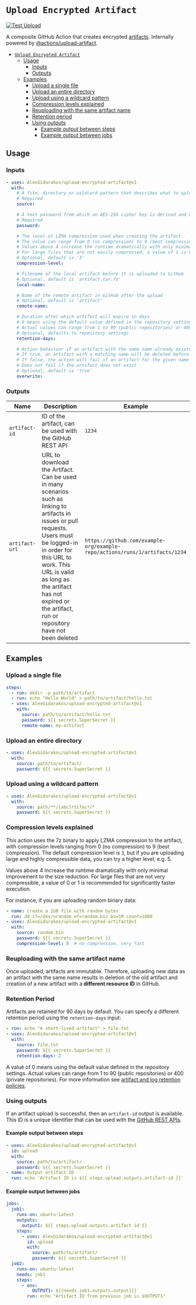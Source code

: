# `Upload Encrypted Artifact`

[![Test Upload](https://github.com/AlexGidarakos/upload-encrypted-artifact/actions/workflows/test.yml/badge.svg)](https://github.com/AlexGidarakos/upload-encrypted-artifact/actions/workflows/test.yml)

A composite GitHub Action that creates encrypted [artifacts](https://docs.github.com/en/actions/using-workflows/storing-workflow-data-as-artifacts). Internally powered by [@actions/upload-artifact](https://github.com/actions/upload-artifact).

- [`Upload Encrypted Artifact`](#upload-encrypted-artifact)
  - [Usage](#usage)
    - [Inputs](#inputs)
    - [Outputs](#outputs)
  - [Examples](#examples)
    - [Upload a single file](#upload-a-single-file)
    - [Upload an entire directory](#upload-an-entire-directory)
    - [Upload using a wildcard pattern](#upload-using-a-wildcard-pattern)
    - [Compression levels explained](#compression-levels-explained)
    - [Reuploading with the same artifact name](#reuploading-with-the-same-artifact-name)
    - [Retention period](#retention-period)
    - [Using outputs](#using-outputs)
      - [Example output between steps](#example-output-between-steps)
      - [Example output between jobs](#example-output-between-jobs)

## Usage

### Inputs

```yaml
- uses: AlexGidarakos/upload-encrypted-artifact@v1
  with:
    # A file, directory or wildcard pattern that describes what to upload
    # Required
    source:

    # A text password from which an AES-256 cipher key is derived and used to encrypt the artifact
    # Required
    password:

    # The level of LZMA compression used when creating the artifact
    # The value can range from 0 (no compression) to 9 (best compression)
    # Values above 4 increase the runtime dramatically with only minimal improvement to the size reduction
    # For large files that are not easily compressed, a value of 1 is recommended for significantly faster execution
    # Optional, default is '3'
    compression-level:

    # Filename of the local artifact before it is uploaded to GitHub
    # Optional, default is 'artifact.tar.7z'
    local-name:

    # Name of the remote artifact in GitHub after the upload
    # Optional, default is 'artifact'
    remote-name:

    # Duration after which artifact will expire in days
    # 0 means using the default value defined in the repository settings
    # Actual values can range from 1 to 90 (public repositories) or 400 (private repositories)
    # Optional, defaults to repository settings
    retention-days:

    # Action behaviour if an artifact with the same name already exists for the same workflow run
    # If true, an artifact with a matching name will be deleted before a new one is uploaded
    # If false, the action will fail if an artifact for the given name already exists
    # Does not fail if the artifact does not exist
    # Optional, default is 'true'
    overwrite:
```

### Outputs

| Name | Description | Example |
| - | - | - |
| `artifact-id` | ID of the artifact, can be used with the GitHub REST API | `1234` |
| `artifact-url` | URL to download the Artifact. Can be used in many scenarios such as linking to artifacts in issues or pull requests. Users must be logged-in in order for this URL to work. This URL is valid as long as the artifact has not expired or the artifact, run or repository have not been deleted | `https://github.com/example-org/example-repo/actions/runs/1/artifacts/1234` |

## Examples

### Upload a single file

```yaml
steps:
  - run: mkdir -p path/to/artifact
  - run: echo "Hello World" > path/to/artifact/hello.txt
  - uses: AlexGidarakos/upload-encrypted-artifact@v1
    with:
      source: path/to/artifact/hello.txt
      password: ${{ secrets.SuperSecret }}
      remote-name: my-artifact
```

### Upload an entire directory

```yaml
- uses: AlexGidarakos/upload-encrypted-artifact@v1
  with:
    source: path/to/artifact/
    password: ${{ secrets.SuperSecret }}
```

### Upload using a wildcard pattern

```yaml
- uses: AlexGidarakos/upload-encrypted-artifact@v1
  with:
    source: path/**/[abc]rtifac?/*
    password: ${{ secrets.SuperSecret }}
```

### Compression levels explained

This action uses the 7z binary to apply LZMA compression to the artifact, with compression levels ranging from 0 (no compression) to 9 (best compression). The default compression level is `3`, but if you are uploading large and highly compressible data, you can try a higher level, e.g. 5.

Values above 4 increase the runtime dramatically with only minimal improvement to the size reduction. For large files that are not very compressible, a value of 0 or 1 is recommended for significantly faster execution.

For instance, if you are uploading random binary data:

```yaml
- name: Create a 1GB file with random bytes
  run: dd if=/dev/urandom of=random.bin bs=1M count=1000
- uses: AlexGidarakos/upload-encrypted-artifact@v1
  with:
    source: random.bin
    password: ${{ secrets.SuperSecret }}
    compression-level: 0  # no compression, very fast
```

### Reuploading with the same artifact name

Once uploaded, artifacts are immutable. Therefore, uploading new data as an artifact with the same name results in deletion of the old artifact and creation of a new artifact with a **different resource ID** in GitHub.

### Retention Period

Artifacts are retained for 90 days by default. You can specify a different retention period using the `retention-days` input:

```yaml
- run: echo "A short-lived artifact" > file.txt
- uses: AlexGidarakos/upload-encrypted-artifact@v1
  with:
    source: file.txt
    password: ${{ secrets.SuperSecret }}
    retention-days: 2
```

A value of 0 means using the default value defined in the repository settings. Actual values can range from 1 to 90 (public repositories) or 400 (private repositories). For more information see [artifact and log retention policies](https://docs.github.com/en/free-pro-team@latest/actions/reference/usage-limits-billing-and-administration#artifact-and-log-retention-policy).

### Using outputs

If an artifact upload is successful, then an `artifact-id` output is available. This ID is a unique identifier that can be used with the  [GitHub REST APIs](https://docs.github.com/en/rest/actions/artifacts).

#### Example output between steps

```yaml
- uses: AlexGidarakos/upload-encrypted-artifact@v1
  id: upload
  with:
    source: path/to/artifact/
    password: ${{ secrets.SuperSecret }}
- name: Output artifact ID
  run: echo 'Artifact ID is ${{ steps.upload.outputs.artifact-id }}'
```

#### Example output between jobs

```yaml
jobs:
  job1:
    runs-on: ubuntu-latest
    outputs:
      output1: ${{ steps.upload.outputs.artifact-id }}
    steps:
      - uses: AlexGidarakos/upload-encrypted-artifact@v1
        id: upload
        with:
          source: path/to/artifact/
          password: ${{ secrets.SuperSecret }}
  job2:
    runs-on: ubuntu-latest
    needs: job1
    steps:
      - env:
          OUTPUT1: ${{needs.job1.outputs.output1}}
        run: echo "Artifact ID from previous job is $OUTPUT1"
```

